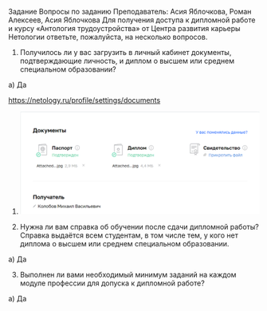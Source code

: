 Задание
Вопросы по заданию
Преподаватель: Асия Яблочкова, Роман Алексеев, Асия Яблочкова
Для получения доступа к дипломной работе и курсу «Антология трудоустройства» от Центра развития карьеры Нетологии ответьте, пожалуйста, на несколько вопросов.

1. Получилось ли у вас загрузить в личный кабинет документы, подтверждающие личность, и диплом о высшем или среднем специальном образовании?

а) Да


https://netology.ru/profile/settings/documents

1. ![01-01](https://github.com/Mikhail-2023/06_The_final_module_of_the_profession_is_a_System_administrator/blob/main/01_screen/01-01.PNG)

2. Нужна ли вам справка об обучении после сдачи дипломной работы? Справка выдаётся всем студентам, в том числе тем, у кого нет диплома о высшем или среднем специальном образовании.

а) Да

3. Выполнен ли вами необходимый минимум заданий на каждом модуле профессии для допуска к дипломной работе?

а) Да
